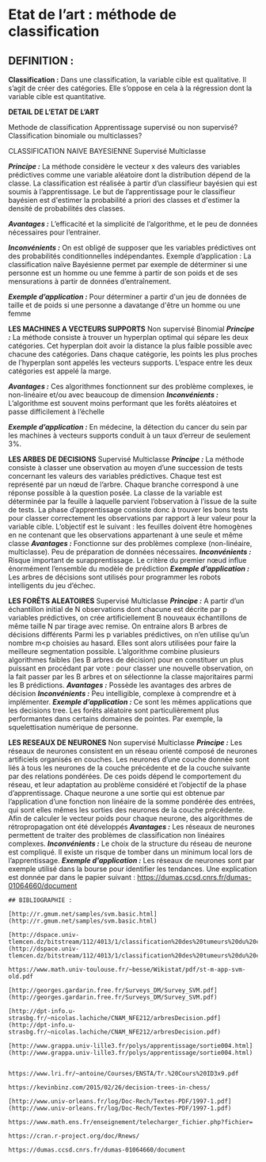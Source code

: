 # Etat de l’art : méthode de classification

## DEFINITION :

**Classification :** Dans une classification, la variable cible est qualitative. Il s’agit de créer des catégories. Elle s’oppose en cela à la régression dont la variable cible est quantitative.

**DETAIL DE L’ETAT DE L’ART**


Methode de classification 
Apprentissage supervisé ou non supervisé? 
Classification binomiale ou multiclasses?

CLASSIFICATION NAIVE BAYESIENNE 
Supervisé Multiclasse

**_Principe :_** La méthode considère le vecteur x des valeurs des variables prédictives comme une variable aléatoire dont la distribution dépend de la classe. La classification est réalisée à partir d’un classifieur bayésien qui est soumis à l’apprentissage. Le but de l’apprentissage pour le classifieur bayésien est d'estimer la
probabilité a priori des classes et d'estimer la densité de probabilités des classes.

**_Avantages :_** L’efficacité et la simplicité de l’algorithme, et le peu de données nécessaires pour l’entrainer.

**_Inconvénients :_** On est obligé de supposer que les variables prédictives ont des probabilités conditionnelles indépendantes.
Exemple d’application : La classification naïve Bayésienne permet par exemple de déterminer si une personne est un homme ou une femme à partir de son poids et de ses mensurations à partir de données d’entraînement.

**_Exemple d’application :_** Pour déterminer a partir d'un jeu de données de taille et de poids si une personne a davatange d'être un homme ou une femme

**LES MACHINES A VECTEURS SUPPORTS** Non supervisé Binomial
**_Principe :_** La méthode consiste à trouver un hyperplan optimal qui sépare les deux catégories. Cet hyperplan doit avoir la distance la plus faible possible avec chacune
des catégories. Dans chaque catégorie, les points les plus proches de l’hyperplan sont appelés les vecteurs supports. L’espace entre les deux catégories est appelé la
marge.

**_Avantages :_** Ces algorithmes fonctionnent sur des problème complexes, ie non-linéaire et/ou avec beaucoup de dimension
**_Inconvénients :_** L’algorithme est souvent moins performant que les forêts aléatoires et passe difficilement à l’échelle


**_Exemple d’application :_** En médecine, la détection du cancer du sein par les machines à vecteurs supports conduit à un taux d’erreur de seulement 3%.

**LES ARBES DE DECISIONS** Supervisé Multiclasse
**_Principe :_**
La méthode consiste à classer une observation au moyen d’une succession de tests concernant les valeurs des variables prédictives. Chaque test est représenté par
un nœud de l’arbre. Chaque branche correspond à une réponse possible à la question posée. La classe de la variable est déterminée par la feuille à laquelle parvient
l’observation à l’issue de la suite de tests.
La phase d’apprentissage consiste donc à trouver les bons tests pour classer correctement les observations par rapport à leur valeur pour la variable cible.
L’objectif est le suivant : les feuilles doivent être homogènes en ne contenant que les observations appartenant à une seule et même classe
**_Avantages :_** Fonctionne sur des problèmes complexe (non-linéaire, multiclasse). Peu de préparation de données nécessaires.
**_Inconvénients :_** Risque important de surapprentissage. Le critère du premier nœud influe énormément l’ensemble du modèle de prédiction
**_Exemple d’application :_** Les arbres de décisions sont utilisés pour programmer les robots intelligents du jeu d’échec.


**LES FORÊTS ALEATOIRES** Supervisé Multiclasse
**_Principe :_** A partir d’un échantillon initial de N observations dont chacune est décrite par p variables prédictives, on crée artificiellement B nouveaux échantillons de
même taille N par tirage avec remise. On entraine alors B arbres de décisions différents
Parmi les p variables prédictives, on n’en utilise qu’un nombre m<p choisies au hasard. Elles sont alors utilisées pour faire la meilleure segmentation possible.
L’algorithme combine plusieurs algorithmes faibles (les B arbres de décision) pour en constituer un plus puissant en procédant par vote : pour classer une nouvelle
observation, on la fait passer par les B arbres et on sélectionne la classe majoritaires parmi les B prédictions.
**_Avantages :_** Possède les avantages des arbres de décision
**_Inconvénients :_** Peu intelligible, complexe à comprendre et à implémenter.
**_Exemple d’application :_** Ce sont les mêmes applications que les decisions tree. Les forêts aléatoire sont particulièrement plus performantes dans certains domaines
de pointes. Par exemple, la squelettisation numérique de personne.

**LES RESEAUX DE NEURONES** Non supervisé Multiclasse
**_Principe :_** Les réseaux de neurones consistent en un réseau orienté composé de neurones artificiels organisés en couches.
Les neurones d’une couche donnée sont liés à tous les neurones de la couche précédente et de la couche suivante par des relations pondérées. De ces poids dépend
le comportement du réseau, et leur adaptation au problème considéré et l’objectif de la phase d’apprentissage. Chaque neurone a une sortie qui est obtenue par
l’application d’une fonction non linéaire de la somme pondérée des entrées, qui sont elles mêmes les sorties des neurones de la couche précédente. Afin de calculer
le vecteur poids pour chaque neurone, des algorithmes de rétropropagation ont été développés
**_Avantages :_** Les réseaux de neurones permettent de traiter des problèmes de classification non linéaires complexes.
**_Inconvénients :_** Le choix de la structure du réseau de neurone est compliqué. Il existe un risque de tomber dans un minimum local lors de l’apprentissage.
**_Exemple d'application :_** Les réseaux de neurones sont par exemple utilisé dans la bourse pour identifier les tendances. Une explication est donnée par dans le papier
suivant : https://dumas.ccsd.cnrs.fr/dumas-01064660/document
```
## BIBLIOGRAPHIE :

[http://r.gmum.net/samples/svm.basic.html](http://r.gmum.net/samples/svm.basic.html)

[http://dspace.univ-tlemcen.dz/bitstream/112/4013/1/classification%20des%20tumeurs%20du%20cancer%20du%20sein%20par%20approche%20SVM](http://dspace.univ-tlemcen.dz/bitstream/112/4013/1/classification%20des%20tumeurs%20du%20cancer%20du%20sein%20par%20approche%20SVM)

https://www.math.univ-toulouse.fr/~besse/Wikistat/pdf/st-m-app-svm-old.pdf

[http://georges.gardarin.free.fr/Surveys_DM/Survey_SVM.pdf](http://georges.gardarin.free.fr/Surveys_DM/Survey_SVM.pdf)

[http://dpt-info.u-strasbg.fr/~nicolas.lachiche/CNAM_NFE212/arbresDecision.pdf](http://dpt-info.u-strasbg.fr/~nicolas.lachiche/CNAM_NFE212/arbresDecision.pdf)

[http://www.grappa.univ-lille3.fr/polys/apprentissage/sortie004.html](http://www.grappa.univ-lille3.fr/polys/apprentissage/sortie004.html)


https://www.lri.fr/~antoine/Courses/ENSTA/Tr.%20Cours%20ID3x9.pdf

https://kevinbinz.com/2015/02/26/decision-trees-in-chess/

[http://www.univ-orleans.fr/log/Doc-Rech/Textes-PDF/1997-1.pdf](http://www.univ-orleans.fr/log/Doc-Rech/Textes-PDF/1997-1.pdf)

https://www.math.ens.fr/enseignement/telecharger_fichier.php?fichier=

https://cran.r-project.org/doc/Rnews/

https://dumas.ccsd.cnrs.fr/dumas-01064660/document
